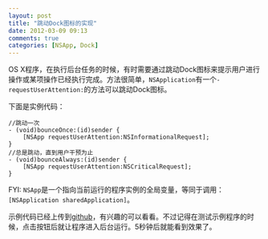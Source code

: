 ```yaml
---
layout: post
title: "跳动Dock图标的实现"
date: 2012-03-09 09:13
comments: true
categories: [NSApp, Dock]
---
```


OS X程序，在执行后台任务的时候，有时需要通过跳动Dock图标来提示用户进行操作或某项操作已经执行完成。方法很简单，`NSApplication`有一个`-requestUserAttention:`的方法可以跳动Dock图标。

下面是实例代码：

``` objc 
//跳动一次
- (void)bounceOnce:(id)sender {
    [NSApp requestUserAttention:NSInformationalRequest];
}
//总是跳动，直到用户干预为止
- (void)bounceAlways:(id)sender {
    [NSApp requestUserAttention:NSCriticalRequest];
}
```

FYI: `NSApp`是一个指向当前运行的程序实例的全局变量，等同于调用：`[NSApplication sharedApplication]`。

示例代码已经上传到[github](https://github.com/venj/Cocoa-blog-code/tree/master/Bounce%20Icon)，有兴趣的可以看看。不过记得在测试示例程序的时候，点击按钮后就让程序进入后台运行。5秒钟后就能看到效果了。